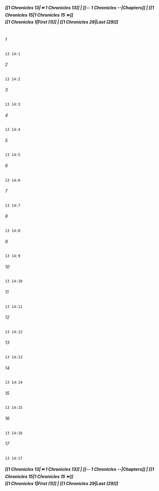 
##### **[[1 Chronicles 13|⏪ 1 Chronicles 13]] | [[-- 1 Chronicles --|Chapters]] | [[1 Chronicles 15|1 Chronicles 15 ⏩]]**<br>**[[1 Chronicles 1|First (1)]] | [[1 Chronicles 29|Last (29)]]**<br><br>

###### 1
``` verse
13 14:1
```
###### 2
``` verse
13 14:2
```
###### 3
``` verse
13 14:3
```
###### 4
``` verse
13 14:4
```
###### 5
``` verse
13 14:5
```
###### 6
``` verse
13 14:6
```
###### 7
``` verse
13 14:7
```
###### 8
``` verse
13 14:8
```
###### 9
``` verse
13 14:9
```
###### 10
``` verse
13 14:10
```
###### 11
``` verse
13 14:11
```
###### 12
``` verse
13 14:12
```
###### 13
``` verse
13 14:13
```
###### 14
``` verse
13 14:14
```
###### 15
``` verse
13 14:15
```
###### 16
``` verse
13 14:16
```
###### 17
``` verse
13 14:17
```

##### **[[1 Chronicles 13|⏪ 1 Chronicles 13]] | [[-- 1 Chronicles --|Chapters]] | [[1 Chronicles 15|1 Chronicles 15 ⏩]]**<br>**[[1 Chronicles 1|First (1)]] | [[1 Chronicles 29|Last (29)]]**
